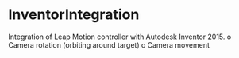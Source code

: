 InventorIntegration
===================

Integration of Leap Motion controller with Autodesk Inventor 2015. 
 o Camera rotation (orbiting around target)
 o Camera movement
